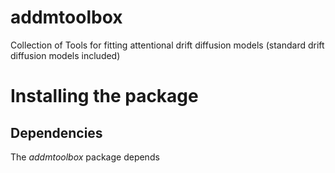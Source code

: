 # addmtoolbox
Collection of Tools for fitting attentional drift diffusion models (standard drift diffusion models included)


# Installing the package

## Dependencies
The *_addmtoolbox_* package depends 
